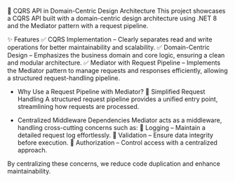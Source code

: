 🚀 CQRS API in Domain-Centric Design Architecture
This project showcases a CQRS API built with a domain-centric design architecture using .NET 8 and the Mediator pattern with a request pipeline.

✨ Features
✅ CQRS Implementation – Clearly separates read and write operations for better maintainability and scalability.
✅ Domain-Centric Design – Emphasizes the business domain and core logic, ensuring a clean and modular architecture.
✅ Mediator with Request Pipeline – Implements the Mediator pattern to manage requests and responses efficiently, allowing a structured request-handling pipeline.

- Why Use a Request Pipeline with Mediator?
📌 Simplified Request Handling
A structured request pipeline provides a unified entry point, streamlining how requests are processed.

- Centralized Middleware Dependencies
Mediator acts as a middleware, handling cross-cutting concerns such as:
🔹 Logging – Maintain a detailed request log effortlessly.
🔹 Validation – Ensure data integrity before execution.
🔹 Authorization – Control access with a centralized approach.

By centralizing these concerns, we reduce code duplication and enhance maintainability.
